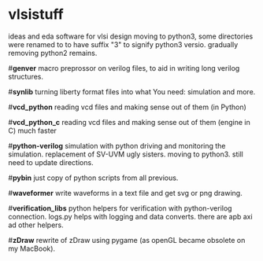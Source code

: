 # vlsistuff
ideas and eda software for vlsi design 
moving to python3, some directories were renamed to to have suffix "3" to signify python3 versio.  gradually removing python2 remains.

#**genver** 
    macro preprossor on verilog files, to aid in writing long verilog structures.

#**synlib**
    turning liberty format files into what You need: simulation and more.

#**vcd_python**
reading vcd files and making sense out of them (in Python)

#**vcd_python_c**
reading vcd files and making sense out of them (engine in C)
much faster

#**python-verilog**
simulation with python driving and monitoring the simulation. replacement of SV-UVM ugly sisters.
moving to python3. still need to update directions.


#**pybin** 
just copy of python scripts from all previous. 

#**waveformer** 
write waveforms in a text file and get svg or png drawing.

#**verification_libs** 
python helpers for verification with python-verilog connection. logs.py helps with logging and data converts. 
there are apb axi ad other helpers.

#**zDraw**
rewrite of zDraw using pygame (as openGL became obsolete on my MacBook).
